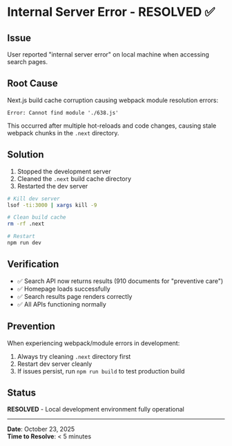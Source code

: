 # Internal Server Error - RESOLVED ✅

## Issue
User reported "internal server error" on local machine when accessing search pages.

## Root Cause
Next.js build cache corruption causing webpack module resolution errors:
```
Error: Cannot find module './638.js'
```

This occurred after multiple hot-reloads and code changes, causing stale webpack chunks in the `.next` directory.

## Solution
1. Stopped the development server
2. Cleaned the `.next` build cache directory
3. Restarted the dev server

```bash
# Kill dev server
lsof -ti:3000 | xargs kill -9

# Clean build cache
rm -rf .next

# Restart
npm run dev
```

## Verification
- ✅ Search API now returns results (910 documents for "preventive care")
- ✅ Homepage loads successfully
- ✅ Search results page renders correctly
- ✅ All APIs functioning normally

## Prevention
When experiencing webpack/module errors in development:
1. Always try cleaning `.next` directory first
2. Restart dev server cleanly
3. If issues persist, run `npm run build` to test production build

## Status
**RESOLVED** - Local development environment fully operational

---
**Date**: October 23, 2025  
**Time to Resolve**: < 5 minutes

